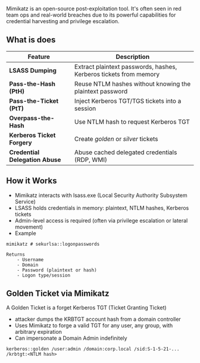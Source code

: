 Mimikatz is an open-source post-exploitation tool. It's often seen in red team ops and real-world breaches due to its powerful capabilities for credential harvesting and privilege escalation.

## What is does
|Feature|Description|
|---|---|
|**LSASS Dumping**|Extract plaintext passwords, hashes, Kerberos tickets from memory|
|**Pass-the-Hash (PtH)**|Reuse NTLM hashes without knowing the plaintext password|
|**Pass-the-Ticket (PtT)**|Inject Kerberos TGT/TGS tickets into a session|
|**Overpass-the-Hash**|Use NTLM hash to request Kerberos TGT|
|**Kerberos Ticket Forgery**|Create _golden_ or _silver_ tickets|
|**Credential Delegation Abuse**|Abuse cached delegated credentials (RDP, WMI)|
## How it Works
- Mimikatz interacts with lsass.exe (Local Security Authority Subsystem Service)
- LSASS holds credentials in memory: plaintext, NTLM hashes, Kerberos tickets
- Admin-level access is required (often via privilege escalation or lateral movement)
- Example
```
mimikatz # sekurlsa::logonpasswords	
```
	Returns
		- Username
		- Domain
		- Password (plaintext or hash)
		- Logon type/session

## Golden Ticket via Mimikatz
A Golden Ticket is a forget Kerberos TGT (Ticket Granting Ticket)
- attacker dumps the KRBTGT account hash from a domain controller
- Uses Mimikatz to forge a valid TGT for any user, any group, with arbitrary expiration
- Can impersonate a Domain Admin indefinitely
```
kerberos::golden /user:admin /domain:corp.local /sid:S-1-5-21-... /krbtgt:<NTLM hash>
```

